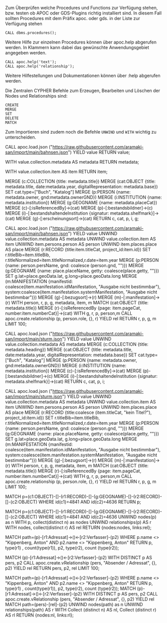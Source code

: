 Zum Überprüfen welche Procedures und Functions zur Verfügung stehen, bzw. testen ob APOC oder GDS-Plugins richtig installiert sind. In diesem Fall sollten Procedures mit dem Präfix apoc. oder gds. in der Liste zur Verfügung stehen
```
CALL dbms.procedures();
```
Weitere Hilfe zur einzelnen Procedures können über apoc.help abgerufen werden. In Klammern kann dabei das gewünschte Anwendungsgebiet angegeben werden.
```
CALL apoc.help('text');
CALL apoc.help('relationship');
```
Weitere Hilfestellungen und Dokumentationen können über :help abgerufen werden.

Die Zentralen CYPHER Befehle zum Erzeugen, Bearbeiten und Löschen der Nodes und Relationships sind:
```
CREATE
MERGE
SET
DELETE
MATCH
```
Zum Importieren sind zudem noch die Befehle ``` UNWIND ``` und ``` WITH ``` wichtig zu unterscheiden.

CALL apoc.load.json ("https://raw.githubusercontent.com/aramaki-san/import/main/bahnsen.json") 
YIELD value 
RETURN value;

WITH value.collection.metadata AS metadata 
RETURN metadata;

WITH value.collection.item AS item
RETURN item;

MERGE (c:COLLECTION {title: metadata.title})
MERGE (cat:OBJECT {title: metadata.title, date:metadata.year, digitalRepresentation: metadata.base})
SET cat.type=["Buch", "Katalog"] 
MERGE (p:PERSON {name: metadata.owner, gnd:metadata.ownerGND})
MERGE (i:INSTITUTION {name: metadata.institution})
MERGE (g:GEOGNAME {name: metadata.placeCat})
MERGE (c)-[:isReferencedBy]->(cat)
MERGE (p)-[:bestandsbildner]->(c)
MERGE (i)-[:bestandshaltendeInstitution {signatur: metadata.shelfmark}]->(cat)
MERGE (g)-[:erscheinungsort]->(cat)
RETURN c, cat, p, i, g; 

CALL apoc.load.json ("https://raw.githubusercontent.com/aramaki-san/import/main/bahnsen.json") 
YIELD value 
UNWIND value.collection.metadata AS metadata
UNWIND value.collection.item AS item
UNWIND item.persons.person AS person
UNWIND item.places.place AS place
MERGE (r:RECORD {title:item.titleCat, project_id:item.id})
SET r.titleBib=item.titleBib, r.titleNormalized=item.titleNormalized,r.date=item.year
MERGE (p:PERSON {name: person.persName, gnd: coalesce (person.gnd, "")})
MERGE (g:GEOGNAME {name: place.placeName, getty: coalesce(place.getty, "")})
SET g.lat=place.geoData.lat, g.long=place.geoData.long
MERGE (m:MANIFESTATION {manifestid: coalesce(item.manifestation.idManifestation, "Ausgabe nicht bestimmbar"), system:coalesce(item.manifestation.systemManifestation, "Ausgabe nicht bestimmbar")})
MERGE (g)-[:bezugsort]->(r)
MERGE (m)-[:manifestation]->(r)
WITH person, r, p, g, metadata, item, m
MATCH (cat:OBJECT {title: metadata.title})
MERGE (r)-[:isReferencedBy {page: item.pageCat, number:item.numberCat}]->(cat)
WITH g, r, p, person,m 
CALL apoc.create.relationship (p, person.role, {}, r) YIELD rel
RETURN r, p, g, m LIMIT 100;

CALL apoc.load.json ("https://raw.githubusercontent.com/aramaki-san/import/main/sturm.json") 
YIELD value 
UNWIND value.collection.metadata AS metadata 
MERGE (c:COLLECTION {title: metadata.heading})
MERGE (cat:OBJECT {title: metadata.title, date:metadata.year, digitalRepresentation: metadata.base})
SET cat.type=["Buch", "Katalog"] 
MERGE (p:PERSON {name: metadata.owner, gnd:metadata.ownerGND})
MERGE (i:INSTITUTION {name: metadata.institution})
MERGE (c)-[:isReferencedBy]->(cat)
MERGE (p)-[:bestandsbildner]->(c)
MERGE (i)-[:bestandshaltendeInstitution {signatur: metadata.shelfmark}]->(cat)
RETURN c, cat, p, i; 

CALL apoc.load.json ("https://raw.githubusercontent.com/aramaki-san/import/main/sturm.json") 
YIELD value 
UNWIND value.collection.metadata AS metadata
UNWIND value.collection.item AS item
UNWIND item.persons.person AS person
UNWIND item.places.place AS place
MERGE (r:RECORD {title:coalesce (item.titleCat, "kein Titel?"), project_id:item.id})
SET r.titleBib=item.titleBib, r.titleNormalized=item.titleNormalized,r.date=item.year
MERGE (p:PERSON {name: person.persName, gnd: coalesce (person.gnd, "")})
MERGE (g:GEOGNAME {name: place.placeName, getty: coalesce(place.getty, "")})
SET g.lat=place.geoData.lat, g.long=place.geoData.long
MERGE (m:MANIFESTATION {manifestid: coalesce(item.manifestation.idManifestation, "Ausgabe nicht bestimmbar"), system:coalesce(item.manifestation.systemManifestation, "Ausgabe nicht bestimmbar")})
MERGE (g)-[:bezugsort]->(r)
MERGE (m)-[:manifestation]->(r)
WITH person, r, p, g, metadata, item, m
MATCH (cat:OBJECT {title: metadata.title})
MERGE (r)-[:isReferencedBy {page: item.pageCat, number:item.numberCat}]->(cat)
WITH g, r, p, person,m 
CALL apoc.create.relationship (p, person.role, {}, r) YIELD rel
RETURN r, p, g, m LIMIT 100;

MATCH p=(c1:OBJECT)-[]-(r1:RECORD)-[]-(g:GEOGNAME)-[]-(r2:RECORD)-[]-(c2:OBJECT) WHERE id(c1)=4841 AND id(c2)=4636 RETURN p;

MATCH p=(c1:OBJECT)-[]-(r1:RECORD)-[]-(g:GEOGNAME)-[]-(r2:RECORD)-[]-(c2:OBJECT) WHERE id(c1)=4841 AND id(c2)=4636 UNWIND nodes(p) as n
WITH p, collect(distinct n) as nodes
UNWIND relationships(p) AS r
WITH nodes, collect(distinct r) AS rel
RETURN {nodes:nodes, links:rel};

MATCH path=(p)-[r1:Adressat]->()<-[r2:Verfasser]-(p2) WHERE p.name <> "Kippenberg, Anton" AND p2.name <>  "Kippenberg, Anton" 
RETURN p, type(r1) , count(type(r1)), p2, type(r2), count (type(r2));

MATCH (p)-[r1:Adressat]->()<-[r2:Verfasser]-(p2) WITH DISTINCT p AS pers, p2 CALL apoc.create.vRelationship (pers, "Absender / Adressat", {}, p2) YIELD rel RETURN pers, p2, rel LIMIT 100;

MATCH path=(p)-[r1:Adressat]->()<-[r2:Verfasser]-(p2) WHERE p.name <> "Kippenberg, Anton" AND p2.name <>  "Kippenberg, Anton" 
RETURN p, type(r1) , count(type(r1)), p2, type(r2), count (type(r2));
MATCH (p)-[r1:Adressat]->()<-[r2:Verfasser]-(p2) 
WITH DISTINCT p AS pers, p2 
CALL apoc.create.vRelationship (pers, "Absender / Adressat", {}, p2) YIELD rel MATCH path=(pers)-[rel]-(p2)
UNWIND nodes(path) as n
UNWIND relationships(path) AS r
WITH Collect (distinct n) AS nl, Collect (distinct r) AS rl RETURN {nodes:nl, links:rl};

